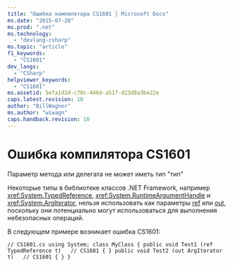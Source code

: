 ```yaml
---
title: "Ошибка компилятора CS1601 | Microsoft Docs"
ms.date: "2015-07-20"
ms.prod: ".net"
ms.technology: 
  - "devlang-csharp"
ms.topic: "article"
f1_keywords: 
  - "CS1601"
dev_langs: 
  - "CSharp"
helpviewer_keywords: 
  - "CS1601"
ms.assetid: 5efa1d2d-c70c-446d-a51f-d23d8a3be22e
caps.latest.revision: 10
author: "BillWagner"
ms.author: "wiwagn"
caps.handback.revision: 10
---
```

# Ошибка компилятора CS1601
Параметр метода или делегата не может иметь тип "тип"  
  
 Некоторые типы в библиотеке классов .NET Framework, например <xref:System.TypedReference>, <xref:System.RuntimeArgumentHandle> и <xref:System.ArgIterator>, нельзя использовать как параметры [ref](../../csharp/language-reference/keywords/ref.md) или [out](../../csharp/language-reference/keywords/out.md), поскольку они потенциально могут использоваться для выполнения небезопасных операций.  
  
 В следующем примере возникает ошибка CS1601:  
  
```  
// CS1601.cs using System; class MyClass { public void Test1 (ref TypedReference t)   // CS1601 { } public void Test2 (out ArgIterator t)   // CS1601 { } }  
```